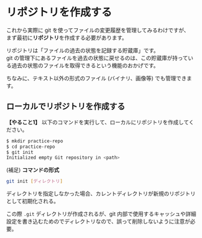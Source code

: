 # リポジトリを作成する

これから実際に git を使ってファイルの変更履歴を管理してみるわけですが、  
まず最初に**リポジトリ**を作成する必要があります。

リポジトリは「ファイルの過去の状態を記録する貯蔵庫」です。  
git の管理下にあるファイルを過去の状態に戻せるのは、この貯蔵庫が持っている過去の状態のファイルを取得できるという機能のおかげです。

ちなみに、テキスト以外の形式のファイル (バイナリ、画像等) でも管理できます。

## ローカルでリポジトリを作成する

**【やること1】** 以下のコマンドを実行して、ローカルにリポジトリを作成してください。

```bash
$ mkdir practice-repo
$ cd practice-repo
$ git init
Initialized empty Git repository in <path>
```

(補足) **コマンドの形式**

```bash
git init [ディレクトリ]
```

ディレクトリを指定しなかった場合、カレントディレクトリが新規のリポジトリとして初期化される。

この際 ``.git`` ディレクトリが作成されるが、git 内部で使用するキャッシュや詳細設定を書き込むためのでディレクトリなので、誤って削除しないように注意が必要。
